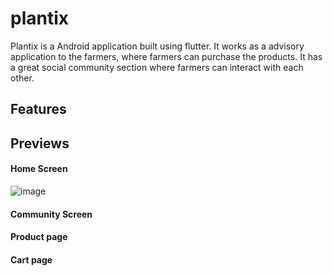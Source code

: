 # plantix

Plantix is a Android application built using flutter. It works as a advisory application to the farmers, where farmers can purchase the products. It has a great social community section where farmers can interact with each other.

## Features

## Previews

#### Home Screen
![image](https://github.com/anantnipunge/plantix_app/assets/82041920/5b7a10cd-c5ec-4dcd-91c4-61f632800252)

#### Community Screen


#### Product page


#### Cart page


